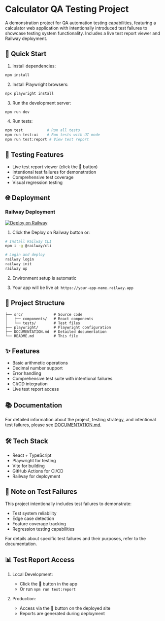 # Calculator QA Testing Project

A demonstration project for QA automation testing capabilities, featuring a calculator web application with intentionally introduced test failures to showcase testing system functionality. Includes a live test report viewer and Railway deployment.

## 🚀 Quick Start

1. Install dependencies:
```bash
npm install
```

2. Install Playwright browsers:
```bash
npx playwright install
```

3. Run the development server:
```bash
npm run dev
```

4. Run tests:
```bash
npm test           # Run all tests
npm run test:ui    # Run tests with UI mode
npm run test:report # View test report
```

## 🧪 Testing Features

- Live test report viewer (click the 🧪 button)
- Intentional test failures for demonstration
- Comprehensive test coverage
- Visual regression testing

## 🌐 Deployment

### Railway Deployment
[![Deploy on Railway](https://railway.app/button.svg)](https://railway.app/new/template/calculator-qa-project)

1. Click the Deploy on Railway button or:
```bash
# Install Railway CLI
npm i -g @railway/cli

# Login and deploy
railway login
railway init
railway up
```

2. Environment setup is automatic

3. Your app will be live at: `https://your-app-name.railway.app`

## 📁 Project Structure

```
├── src/              # Source code
│   ├── components/   # React components
│   └── tests/        # Test files
├── playwright/       # Playwright configuration
├── DOCUMENTATION.md  # Detailed documentation
└── README.md         # This file
```

## ✨ Features

- Basic arithmetic operations
- Decimal number support
- Error handling
- Comprehensive test suite with intentional failures
- CI/CD integration
- Live test report access

## 📚 Documentation

For detailed information about the project, testing strategy, and intentional test failures, please see [DOCUMENTATION.md](./DOCUMENTATION.md).

## 🛠️ Tech Stack

- React + TypeScript
- Playwright for testing
- Vite for building
- GitHub Actions for CI/CD
- Railway for deployment

## 📝 Note on Test Failures

This project intentionally includes test failures to demonstrate:
- Test system reliability
- Edge case detection
- Feature coverage tracking
- Regression testing capabilities

For details about specific test failures and their purposes, refer to the documentation.

## 📊 Test Report Access

1. Local Development:
   - Click the 🧪 button in the app
   - Or run `npm run test:report`

2. Production:
   - Access via the 🧪 button on the deployed site
   - Reports are generated during deployment 